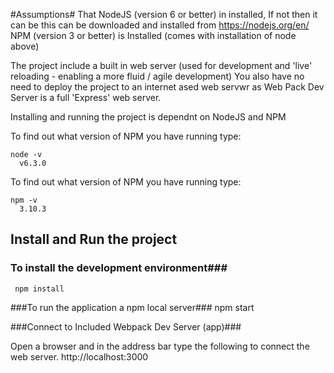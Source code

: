 #Assumptions#
That NodeJS (version 6 or better) in installed, If not then it can be this can be downloaded and installed from https://nodejs.org/en/
NPM (version 3 or better) is Installed (comes with installation of node above)

The project include a built in web server (used for development and 'live' reloading - enabling a more fluid / agile development)
You also have no need to deploy the project to an internet ased web servwr as Web Pack Dev Server is a full 'Express' web server.

Installing and running the project is dependnt on NodeJS and NPM

To find out what version of NPM you have running type:
```
node -v
  v6.3.0
```

To find out what version of NPM you have running type:
```
npm -v
  3.10.3
```

## Install and Run the project ##

### To install the development environment###
     npm install

###To run the application a npm local server###
     npm start

###Connect to Included Webpack Dev Server (app)###

Open a browser and in the address bar type the following to connect the web server.
     http://localhost:3000


